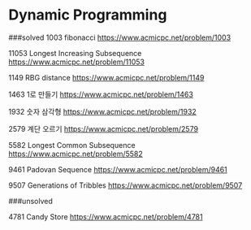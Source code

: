 Dynamic Programming
=

###solved
1003 fibonacci
<https://www.acmicpc.net/problem/1003>

11053 Longest Increasing Subsequence
<https://www.acmicpc.net/problem/11053>

1149 RBG distance
<https://www.acmicpc.net/problem/1149>

1463 1로 만들기
<https://www.acmicpc.net/problem/1463>

1932 숫자 삼각형
<https://www.acmicpc.net/problem/1932>

2579 계단 오르기
<https://www.acmicpc.net/problem/2579>

5582 Longest Common Subsequence
<https://www.acmicpc.net/problem/5582>

9461 Padovan Sequence
<https://www.acmicpc.net/problem/9461>

9507 Generations of Tribbles
<https://www.acmicpc.net/problem/9507>

###unsolved

4781 Candy Store
<https://www.acmicpc.net/problem/4781>
